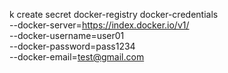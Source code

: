 k create secret docker-registry docker-credentials \
--docker-server=https://index.docker.io/v1/ \
--docker-username=user01 \
--docker-password=pass1234 \
--docker-email=test@gmail.com

